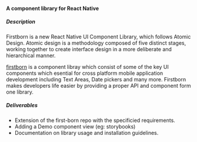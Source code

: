 #### A component library for React Native

##### Description

Firstborn is a new React Native UI Component Library, which follows Atomic Design. Atomic design is a methodology composed of five distinct stages, working together to create interface design in a more deliberate and hierarchical manner.

[firstborn](https://github.com/99xt/first-born) is a component libray which consist of some of the key UI components which esential for cross platform mobile application development including Text Areas, Date pickers and many more. Firstborn makes developers life easier by providing a proper API and component form one library.

##### Deliverables

- Extension of the first-born repo with the specificied requirements.
- Adding a Demo component view (eg: storybooks)
- Documentation on library usage and installation guidelines.
